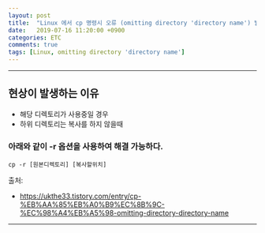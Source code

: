```yaml
---
layout: post
title:  "Linux 에서 cp 명령시 오류 (omitting directory 'directory name') 발생시 해결 방법"
date:   2019-07-16 11:20:00 +0900
categories: ETC
comments: true
tags: [Linux, omitting directory 'directory name']
---
```


---

## 현상이 발생하는 이유
 - 해당 디렉토리가 사용중일 경우
 - 하위 디렉토리는 복사를 하지 않을때

### 아래와 같이 -r 옵션을 사용하여 해결 가능하다.

```
cp -r [원본디렉토리] [복사할위치]
```

출처: 
- https://ukthe33.tistory.com/entry/cp-%EB%AA%85%EB%A0%B9%EC%8B%9C-%EC%98%A4%EB%A5%98-omitting-directory-directory-name

[jekyll-docs]: https://jekyllrb.com/docs/home
[jekyll-gh]:   https://github.com/jekyll/jekyll
[jekyll-talk]: https://talk.jekyllrb.com/

---

